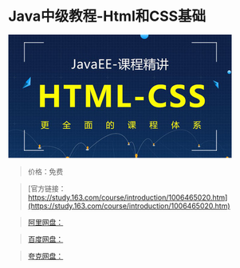 # Java中级教程-Html和CSS基础

![img](../../../assets/study163/free/9b8a25923c90482aaae45367a8921444.jpg)

> 价格：免费

> [官方链接：https://study.163.com/course/introduction/1006465020.htm](https://study.163.com/course/introduction/1006465020.htm)

> [阿里网盘：]()

> [百度网盘：]()

> [夸克网盘：]()
